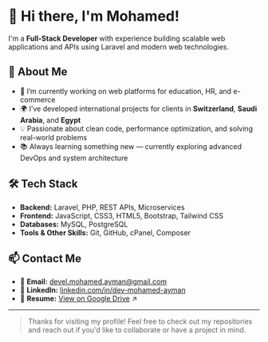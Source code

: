 # 👋 Hi there, I'm Mohamed!

I'm a **Full-Stack Developer** with experience building scalable web applications and APIs using Laravel and modern web technologies.

## 🚀 About Me

- 🔭 I’m currently working on web platforms for education, HR, and e-commerce  
- 🌍 I’ve developed international projects for clients in **Switzerland**, **Saudi Arabia**, and **Egypt**  
- 💡 Passionate about clean code, performance optimization, and solving real-world problems  
- 📚 Always learning something new — currently exploring advanced DevOps and system architecture

## 🛠 Tech Stack

- **Backend:** Laravel, PHP, REST APIs, Microservices  
- **Frontend:** JavaScript, CSS3, HTML5, Bootstrap, Tailwind CSS  
- **Databases:** MySQL, PostgreSQL  
- **Tools & Other Skills:** Git, GitHub, cPanel, Composer

## 📫 Contact Me

- 📧 **Email:** [devel.mohamed.ayman@gmail.com](mailto:devel.mohamed.ayman@gmail.com)  
- 💼 **LinkedIn:** [linkedin.com/in/dev-mohamed-ayman](https://linkedin.com/in/dev-mohamed-ayman)  
- 📄 **Resume:** [View on Google Drive](https://drive.google.com/file/d/1LbcPZvNjiD2dE-STjW57ighOGb9vq3bP) ↗️

---

> Thanks for visiting my profile! Feel free to check out my repositories and reach out if you'd like to collaborate or have a project in mind.
